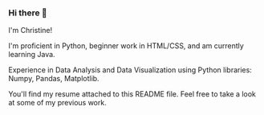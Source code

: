 ### Hi there 👋
I'm Christine!

I'm proficient in Python, beginner work in HTML/CSS, and am currently learning Java. 

Experience in Data Analysis and Data Visualization using Python libraries: Numpy, Pandas, Matplotlib.

You'll find my resume attached to this README file. Feel free to take a look at some of my previous work.
<!--
**christine-kapp/christine-kapp** is a ✨ _special_ ✨ repository because its `README.md` (this file) appears on your GitHub profile.

Here are some ideas to get you started:

- 🔭 I’m currently working on ...
- 🌱 I’m currently learning ...
- 👯 I’m looking to collaborate on ...
- 🤔 I’m looking for help with ...
- 💬 Ask me about ...
- 📫 How to reach me: ...
- 😄 Pronouns: ...
- ⚡ Fun fact: ...
-->
